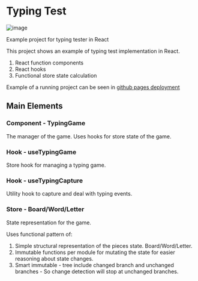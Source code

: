 # Typing Test

![image](https://user-images.githubusercontent.com/17731302/197336767-9ae1b97b-6a58-42a5-80ec-ae4217dbc465.png)

Example project for typing tester in React

This project shows an example of typing test implementation in React.

1. React function components
1. React hooks
1. Functional store state calculation

Example of a running project can be seen in [github pages deployment](https://elpddev.github.io/typing-test/)

## Main Elements

### Component - TypingGame

The manager of the game. Uses hooks for store state of the game.

### Hook - useTypingGame

Store hook for managing a typing game.

### Hook - useTypingCapture

Utility hook to capture and deal with typing events.

### Store - Board/Word/Letter

State representation for the game.

Uses functional pattern of:

1. Simple structural representation of the pieces state. Board/Word/Letter.
1. Immutable functions per module for mutating the state for easier reasoning about state changes.
1. Smart immutable - tree include changed branch and unchanged branches - So change detection will stop at unchanged branches.
